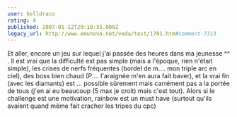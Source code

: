```yaml
---
user: helldraco
rating: 4
published: 2007-01-12T20:19:35.000Z
legacy_url: http://www.emunova.net/veda/test/1701.htm#comment-7313
---
```

Et aller, encore un jeu sur lequel j'ai passée des heures dans ma jeunesse ^^ . Il est vrai que la difficulté est pas simple (mais a l'époque, rien n'était simple), les crises de nerfs fréquentes (bordel de m.... mon triple arc en ciel), des boss bien chaud (P.... l'araignée m'en aura fait baver), et la vrai fin (avec les diamants) est ... possible sûrement mais carrément pas a la portée de tous (j'en ai eu beaucoup (5 max je croit) mais c'est tout). Alors si le challenge est une motivation, rainbow est un must have (surtout qu'ils avaient quand même fait cracher les tripes du cpc)
